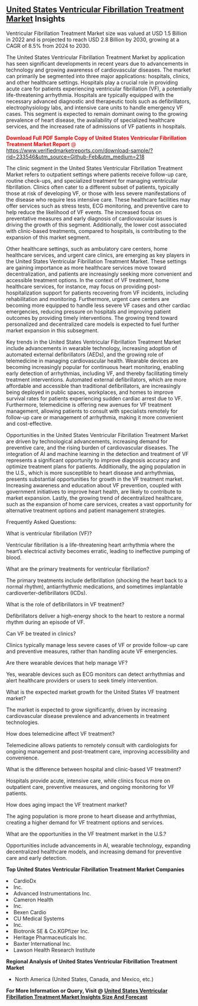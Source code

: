 <h2><a href="https://www.verifiedmarketreports.com/download-sample/?rid=233546&amp;utm_source=Github-Feb&amp;utm_medium=218" target="_blank">United States Ventricular Fibrillation Treatment Market</a> Insights</h2><p>Ventricular Fibrillation Treatment Market size was valued at USD 1.5 Billion in 2022 and is projected to reach USD 2.8 Billion by 2030, growing at a CAGR of 8.5% from 2024 to 2030.</p><p><p>The United States Ventricular Fibrillation Treatment Market by application has seen significant developments in recent years due to advancements in technology and growing awareness of cardiovascular diseases. The market can primarily be segmented into three major applications: hospitals, clinics, and other healthcare settings. Hospitals play a crucial role in providing acute care for patients experiencing ventricular fibrillation (VF), a potentially life-threatening arrhythmia. Hospitals are typically equipped with the necessary advanced diagnostic and therapeutic tools such as defibrillators, electrophysiology labs, and intensive care units to handle emergency VF cases. This segment is expected to remain dominant owing to the growing prevalence of heart disease, the availability of specialized healthcare services, and the increased rate of admissions of VF patients in hospitals. <p><span class=""><span style="color: #ff0000;"><strong>Download Full PDF Sample Copy of United States Ventricular Fibrillation Treatment Market Report</strong> @ </span><a href="https://www.verifiedmarketreports.com/download-sample/?rid=233546&amp;utm_source=Github-Feb&amp;utm_medium=218" target="_blank">https://www.verifiedmarketreports.com/download-sample/?rid=233546&amp;utm_source=Github-Feb&amp;utm_medium=218</a></span></p> The clinic segment in the United States Ventricular Fibrillation Treatment Market refers to outpatient settings where patients receive follow-up care, routine check-ups, and specialized treatment for managing ventricular fibrillation. Clinics often cater to a different subset of patients, typically those at risk of developing VF, or those with less severe manifestations of the disease who require less intensive care. These healthcare facilities may offer services such as stress tests, ECG monitoring, and preventive care to help reduce the likelihood of VF events. The increased focus on preventative measures and early diagnosis of cardiovascular issues is driving the growth of this segment. Additionally, the lower cost associated with clinic-based treatments, compared to hospitals, is contributing to the expansion of this market segment. <p>Other healthcare settings, such as ambulatory care centers, home healthcare services, and urgent care clinics, are emerging as key players in the United States Ventricular Fibrillation Treatment Market. These settings are gaining importance as more healthcare services move toward decentralization, and patients are increasingly seeking more convenient and accessible treatment options. In the context of VF treatment, home healthcare services, for instance, may focus on providing post-hospitalization support for patients recovering from VF incidents, including rehabilitation and monitoring. Furthermore, urgent care centers are becoming more equipped to handle less severe VF cases and other cardiac emergencies, reducing pressure on hospitals and improving patient outcomes by providing timely interventions. The growing trend toward personalized and decentralized care models is expected to fuel further market expansion in this subsegment. <p>Key trends in the United States Ventricular Fibrillation Treatment Market include advancements in wearable technology, increasing adoption of automated external defibrillators (AEDs), and the growing role of telemedicine in managing cardiovascular health. Wearable devices are becoming increasingly popular for continuous heart monitoring, enabling early detection of arrhythmias, including VF, and thereby facilitating timely treatment interventions. Automated external defibrillators, which are more affordable and accessible than traditional defibrillators, are increasingly being deployed in public spaces, workplaces, and homes to improve survival rates for patients experiencing sudden cardiac arrest due to VF. Furthermore, telemedicine is offering new avenues for VF treatment management, allowing patients to consult with specialists remotely for follow-up care or management of arrhythmia, making it more convenient and cost-effective. <p>Opportunities in the United States Ventricular Fibrillation Treatment Market are driven by technological advancements, increasing demand for preventive care, and the rising burden of cardiovascular diseases. The integration of AI and machine learning in the detection and treatment of VF represents a significant opportunity to improve diagnosis accuracy and optimize treatment plans for patients. Additionally, the aging population in the U.S., which is more susceptible to heart disease and arrhythmias, presents substantial opportunities for growth in the VF treatment market. Increasing awareness and education about VF prevention, coupled with government initiatives to improve heart health, are likely to contribute to market expansion. Lastly, the growing trend of decentralized healthcare, such as the expansion of home care services, creates a vast opportunity for alternative treatment options and patient management strategies. <p>Frequently Asked Questions: <p>What is ventricular fibrillation (VF)? <p>Ventricular fibrillation is a life-threatening heart arrhythmia where the heart’s electrical activity becomes erratic, leading to ineffective pumping of blood. <p>What are the primary treatments for ventricular fibrillation? <p>The primary treatments include defibrillation (shocking the heart back to a normal rhythm), antiarrhythmic medications, and sometimes implantable cardioverter-defibrillators (ICDs). <p>What is the role of defibrillators in VF treatment? <p>Defibrillators deliver a high-energy shock to the heart to restore a normal rhythm during an episode of VF. <p>Can VF be treated in clinics? <p>Clinics typically manage less severe cases of VF or provide follow-up care and preventive measures, rather than handling acute VF emergencies. <p>Are there wearable devices that help manage VF? <p>Yes, wearable devices such as ECG monitors can detect arrhythmias and alert healthcare providers or users to seek timely intervention. <p>What is the expected market growth for the United States VF treatment market? <p>The market is expected to grow significantly, driven by increasing cardiovascular disease prevalence and advancements in treatment technologies. <p>How does telemedicine affect VF treatment? <p>Telemedicine allows patients to remotely consult with cardiologists for ongoing management and post-treatment care, improving accessibility and convenience. <p>What is the difference between hospital and clinic-based VF treatment? <p>Hospitals provide acute, intensive care, while clinics focus more on outpatient care, preventive measures, and ongoing monitoring for VF patients. <p>How does aging impact the VF treatment market? <p>The aging population is more prone to heart disease and arrhythmias, creating a higher demand for VF treatment options and services. <p>What are the opportunities in the VF treatment market in the U.S.? <p>Opportunities include advancements in AI, wearable technology, expanding decentralized healthcare models, and increasing demand for preventive care and early detection. </p><p><strong>Top United States Ventricular Fibrillation Treatment Market Companies</strong></p><div data-test-id=""><p><li>CardioDx</li><li> Inc.</li><li> Advanced Instrumentations Inc.</li><li> Cameron Health</li><li>Inc.</li><li> Bexen Cardio</li><li> CU Medical Systems</li><li>Inc.</li><li> Biotronik SE & Co.KGPfizer Inc.</li><li> Heritage Pharmaceuticals lnc.</li><li> Baxter lnternational Inc.</li><li> Lawson Health Research lnstitute</li></p><div><strong>Regional Analysis of&nbsp;United States Ventricular Fibrillation Treatment Market</strong></div><ul><li dir="ltr"><p dir="ltr">North America&nbsp;(United States, Canada, and Mexico, etc.)</p></li></ul><p><strong>For More Information or Query, Visit @&nbsp;</strong><strong><a href="https://www.verifiedmarketreports.com/product/ventricular-fibrillation-treatment-market/?utm_source=Github-Feb&amp;utm_medium=218" target="_blank">United States Ventricular Fibrillation Treatment Market Insights Size And Forecast</a></strong></p></div>
